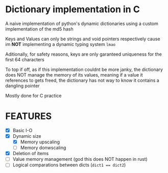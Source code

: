 # Dictionary implementation in C

A naive implementation of python's dynamic dictionaries using a custom implementation of the md5 hash

Keys and Values can only be strings and void pointers respectively 
cause im **NOT** implementing a dynamic typing system `lmao`

Aditionally, for safety reasons, keys are only garanteed uniqueness for the first 64 characters

To top if off, as if this implementation couldnt be more janky, the dictionary does NOT manage the memory of its values, 
meaning if a value it references to gets freed, the dictionary has not way to know it contains a dangling pointer

Mostly done for C practice 

# FEATURES
- [x] Basic I-O
- [x] Dynamic size
  - [x] Memory upscaling
  - [ ] Memory donwscaling
- [x] Deletion of items
- [ ] Value memory management (god this does NOT happen in rust)
- [ ] Logical comparations between dicts (`dict1 == dict2`)